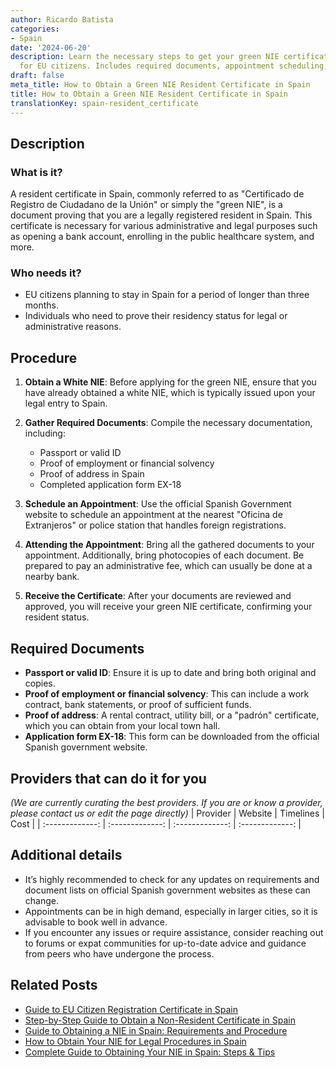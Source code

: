 ```yaml
---
author: Ricardo Batista
categories:
- Spain
date: '2024-06-20'
description: Learn the necessary steps to get your green NIE certificate in Spain
  for EU citizens. Includes required documents, appointment scheduling, and more.
draft: false
meta_title: How to Obtain a Green NIE Resident Certificate in Spain
title: How to Obtain a Green NIE Resident Certificate in Spain
translationKey: spain-resident_certificate
---
```


## Description
### What is it?
A resident certificate in Spain, commonly referred to as "Certificado de Registro de Ciudadano de la Unión" or simply the "green NIE", is a document proving that you are a legally registered resident in Spain. This certificate is necessary for various administrative and legal purposes such as opening a bank account, enrolling in the public healthcare system, and more.

### Who needs it?
- EU citizens planning to stay in Spain for a period of longer than three months.
- Individuals who need to prove their residency status for legal or administrative reasons.

## Procedure
1. **Obtain a White NIE**: Before applying for the green NIE, ensure that you have already obtained a white NIE, which is typically issued upon your legal entry to Spain.
   
2. **Gather Required Documents**: Compile the necessary documentation, including:
    - Passport or valid ID
    - Proof of employment or financial solvency
    - Proof of address in Spain
    - Completed application form EX-18

3. **Schedule an Appointment**: Use the official Spanish Government website to schedule an appointment at the nearest "Oficina de Extranjeros" or police station that handles foreign registrations.

4. **Attending the Appointment**: Bring all the gathered documents to your appointment. Additionally, bring photocopies of each document. Be prepared to pay an administrative fee, which can usually be done at a nearby bank.

5. **Receive the Certificate**: After your documents are reviewed and approved, you will receive your green NIE certificate, confirming your resident status.

## Required Documents
- **Passport or valid ID**: Ensure it is up to date and bring both original and copies.
- **Proof of employment or financial solvency**: This can include a work contract, bank statements, or proof of sufficient funds.
- **Proof of address**: A rental contract, utility bill, or a "padrón" certificate, which you can obtain from your local town hall.
- **Application form EX-18**: This form can be downloaded from the official Spanish government website.

## Providers that can do it for you
_(We are currently curating the best providers. If you are or know a provider, please contact us or edit the page directly)_
| Provider        |     Website     |     Timelines    |       Cost      |
| :-------------: | :-------------: |  :-------------: | :-------------: |

## Additional details
- It’s highly recommended to check for any updates on requirements and document lists on official Spanish government websites as these can change.
- Appointments can be in high demand, especially in larger cities, so it is advisable to book well in advance.
- If you encounter any issues or require assistance, consider reaching out to forums or expat communities for up-to-date advice and guidance from peers who have undergone the process.
## Related Posts

- [Guide to EU Citizen Registration Certificate in Spain](https://tramitit.com/english/guides/spain/certificate_of_registration_of_eu_citizen/)
- [Step-by-Step Guide to Obtain a Non-Resident Certificate in Spain](https://tramitit.com/english/guides/spain/non-resident_certificate/)
- [Guide to Obtaining a NIE in Spain: Requirements and Procedure](https://tramitit.com/english/guides/spain/registration_card/)
- [How to Obtain Your NIE for Legal Procedures in Spain](https://tramitit.com/english/guides/spain/assignment_of_nie_at_the_request_of_the_interested_party/)
- [Complete Guide to Obtaining Your NIE in Spain: Steps & Tips](https://tramitit.com/english/guides/spain/nie_application/)